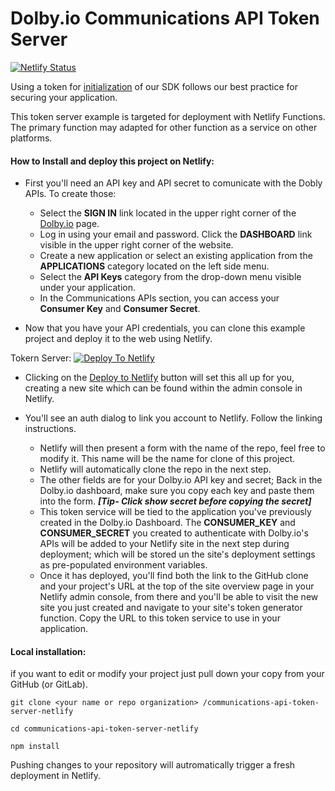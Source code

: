 # Dolby.io Communications API Token Server

[![Netlify Status](https://api.netlify.com/api/v1/badges/a7909e98-b008-437e-a923-f5f4a143f666/deploy-status)](https://app.netlify.com/sites/romantic-hopper-062716/deploys)

Using a token for [initialization](https://docs.dolby.io/communications-apis/docs/initializing-javascript) of our SDK follows our best practice for securing your application. 

This token server example is targeted for deployment with Netlify Functions.  The primary function may adapted for other function as a service on other platforms.

 

####  How to Install and deploy this project on Netlify:

 - First you'll need an API key and API secret to comunicate with the Dobly APIs. To create those:
	- Select the  **SIGN IN**  link located in the upper right corner of the [Dolby.io](https://dolbly.io) page. 
     - Log in using your email and password. Click the     **DASHBOARD**  link visible in the upper right corner of the website. 
     - Create a new application or select an existing application from the  **APPLICATIONS**  category located on the left side menu. 
     - Select the  **API Keys**  category from the drop-down menu visible under your application.  
     - In the Communications    APIs section, you can access your  **Consumer Key**  and  **Consumer Secret**.  

 - Now that you have your API credentials, you can clone this example project and deploy it to the web using Netlify.

Tokern Server:
 [![Deploy To Netlify](https://www.netlify.com/img/deploy/button.svg)](https://app.netlify.com/start/deploy?repository=https://github.com/dolbyio-samples/communications-api-token-server-netlify)
 
 - Clicking on the [Deploy to Netlify](https://app.netlify.com/start/deploy?repository=https://github.com/dolbyio-samples/communications-api-token-server-netlify) button will set this all up for you, creating a new site  which can be found within  the admin console in Netlify.
	
 - You'll see an auth dialog to link you account to Netlify. Follow the
   linking instructions.
   	- Netlify will then present a form with the name of the repo, feel free to modify it. This name will be the name for clone of this
   project.
   	- Netlify will automatically clone the repo in the next step.  
   	- The other fields are for your Dolby.io API key and secret; Back in the Dolby.io dashboard, make sure you copy each key and paste them into the form.  ***[Tip- Click show secret before copying the secret]***
   	- This token service will be tied to the application you've previously
   created in the Dolby.io Dashboard.  The  **CONSUMER_KEY** and
   **CONSUMER_SECRET** you created to authenticate with Dolby.io's APIs will be added to your Netlify site in the next step during deployment; which will be stored un the site's deployment settings as pre-populated environment variables.
   	 - Once it has deployed, you'll find both the link to the GitHub clone and your project's URL at the top of the site overview page in
   your Netlify admin console, from there and you'll be able to visit
   the new site you just created and navigate to your site's token
   generator function.  Copy the URL to this token service to use in
   your application.

#### Local installation:
 if you want to edit or modify your project just pull down your copy from your GitHub (or GitLab).
```
git clone <your name or repo organization> /communications-api-token-server-netlify
```
```
cd communications-api-token-server-netlify
```
```
npm install
```

Pushing changes to your repository will autromatically trigger a fresh deployment in Netlify.
